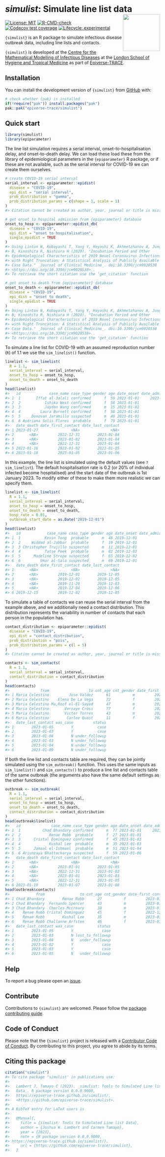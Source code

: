 
<!-- README.md is generated from README.Rmd. Please edit that file. -->
<!-- The code to render this README is stored in .github/workflows/render-readme.yaml -->
<!-- Variables marked with double curly braces will be transformed beforehand: -->
<!-- `packagename` is extracted from the DESCRIPTION file -->
<!-- `gh_repo` is extracted via a special environment variable in GitHub Actions -->

# *simulist*: Simulate line list data <img src="man/figures/logo.svg" align="right" width="120" />

<!-- badges: start -->

[![License:
MIT](https://img.shields.io/badge/License-MIT-yellow.svg)](https://opensource.org/license/mit/)
[![R-CMD-check](https://github.com/epiverse-trace/simulist/actions/workflows/R-CMD-check.yaml/badge.svg)](https://github.com/epiverse-trace/simulist/actions/workflows/R-CMD-check.yaml)
[![Codecov test
coverage](https://codecov.io/gh/epiverse-trace/simulist/branch/main/graph/badge.svg)](https://app.codecov.io/gh/epiverse-trace/simulist?branch=main)
[![Lifecycle:
experimental](https://img.shields.io/badge/lifecycle-experimental-orange.svg)](https://lifecycle.r-lib.org/articles/stages.html#experimental)
<!-- badges: end -->

`{simulist}` is an R package to simulate infectious disease outbreak
data, including line lists and contacts.

`{simulist}` is developed at the [Centre for the Mathematical Modelling
of Infectious
Diseases](https://www.lshtm.ac.uk/research/centres/centre-mathematical-modelling-infectious-diseases)
at the [London School of Hygiene and Tropical
Medicine](https://www.lshtm.ac.uk/) as part of
[Epiverse-TRACE](https://data.org/initiatives/epiverse/).

## Installation

You can install the development version of `{simulist}` from
[GitHub](https://github.com/) with:

``` r
# check whether {pak} is installed
if(!require("pak")) install.packages("pak")
pak::pak("epiverse-trace/simulist")
```

## Quick start

``` r
library(simulist)
library(epiparameter)
```

The line list simulation requires a serial interval,
onset-to-hospitalisation delay, and onset-to-death delay. We can load
these load these from the library of epidemiological parameters in the
`{epiparameter}` R package, or if these are not available, such as the
serial interval for COVID-19 we can create them ourselves.

``` r
# create COVID-19 serial interval
serial_interval <- epiparameter::epidist(
  disease = "COVID-19",
  epi_dist = "serial interval",
  prob_distribution = "gamma",
  prob_distribution_params = c(shape = 1, scale = 1)
)
#> Citation cannot be created as author, year, journal or title is missing

# get onset to hospital admission from {epiparameter} database
onset_to_hosp <- epiparameter::epidist_db(
  disease = "COVID-19",
  epi_dist = "onset to hospitalisation",
  single_epidist = TRUE
)
#> Using Linton N, Kobayashi T, Yang Y, Hayashi K, Akhmetzhanov A, Jung S, Yuan
#> B, Kinoshita R, Nishiura H (2020). "Incubation Period and Other
#> Epidemiological Characteristics of 2019 Novel Coronavirus Infections
#> with Right Truncation: A Statistical Analysis of Publicly Available
#> Case Data." _Journal of Clinical Medicine_. doi:10.3390/jcm9020538
#> <https://doi.org/10.3390/jcm9020538>.. 
#> To retrieve the short citation use the 'get_citation' function

# get onset to death from {epiparameter} database
onset_to_death <- epiparameter::epidist_db(
  disease = "COVID-19",
  epi_dist = "onset to death",
  single_epidist = TRUE
)
#> Using Linton N, Kobayashi T, Yang Y, Hayashi K, Akhmetzhanov A, Jung S, Yuan
#> B, Kinoshita R, Nishiura H (2020). "Incubation Period and Other
#> Epidemiological Characteristics of 2019 Novel Coronavirus Infections
#> with Right Truncation: A Statistical Analysis of Publicly Available
#> Case Data." _Journal of Clinical Medicine_. doi:10.3390/jcm9020538
#> <https://doi.org/10.3390/jcm9020538>.. 
#> To retrieve the short citation use the 'get_citation' function
```

To simulate a line list for COVID-19 with an assumed reproduction number
(`R`) of 1.1 we use the `sim_linelist()` function.

``` r
linelist <- sim_linelist(
  R = 1.1,
  serial_interval = serial_interval,
  onset_to_hosp = onset_to_hosp,
  onset_to_death = onset_to_death
)
head(linelist)
#>   id             case_name case_type gender age date_onset date_admission
#> 1  1       Iffat al-Jalali confirmed      f  59 2023-01-01     2023-01-01
#> 2  2           Ishika West confirmed      f  58 2023-01-01           <NA>
#> 3  3           Jaydan Wang confirmed      m  15 2023-01-01           <NA>
#> 4  4         Laura Burnett confirmed      f  50 2023-01-01           <NA>
#> 5  5     Donovan Jaramillo suspected      m  49 2023-01-01           <NA>
#> 6  6 Audriana Solis Flores  probable      f  79 2023-01-01           <NA>
#>   date_death date_first_contact date_last_contact
#> 1 2023-01-27               <NA>              <NA>
#> 2       <NA>         2022-12-31        2023-01-04
#> 3       <NA>         2023-01-02        2023-01-04
#> 4       <NA>         2022-12-31        2023-01-04
#> 5 2023-01-16         2023-01-02        2023-01-05
#> 6 2023-01-18         2023-01-05        2023-01-06
```

In this example, the line list is simulated using the default values
(see `?sim_linelist`). The default hospitalisation rate is 0.2 (or 20%
of individual infected become hospitalised) and the start date of the
outbreak is 1st January 2023. To modify either of these to make them
more realistic we can specify them.

``` r
linelist <- sim_linelist(
  R = 1.1,
  serial_interval = serial_interval,
  onset_to_hosp = onset_to_hosp,
  onset_to_death = onset_to_death,
  hosp_rate = 0.01,
  outbreak_start_date = as.Date("2019-12-01")
)
head(linelist)
#>   id            case_name case_type gender age date_onset date_admission
#> 1  1           Kevin Tong  probable      m  48 2019-12-01           <NA>
#> 2  2     Widdad al-Jabbar  probable      f  19 2019-12-01           <NA>
#> 3  3 Christopher Trujillo suspected      m  11 2019-12-01           <NA>
#> 4  4           Tatse Peek  probable      m  82 2019-12-03           <NA>
#> 5  5      Madeline Strope suspected      f  65 2019-12-02           <NA>
#> 6  6         Umar al-Sala suspected      m  69 2019-12-01           <NA>
#>   date_death date_first_contact date_last_contact
#> 1       <NA>               <NA>              <NA>
#> 2       <NA>         2019-12-01        2019-12-05
#> 3       <NA>         2019-12-02        2019-12-05
#> 4       <NA>         2019-11-29        2019-12-03
#> 5       <NA>         2019-12-04        2019-12-06
#> 6 2019-12-15         2019-12-02        2019-12-05
```

To simulate a table of contacts we can reuse the serial interval from
the example above, and we additionally need a contact distribution. This
distribution represents the variability in number of contacts that each
person in the population has.

``` r
contact_distribution <- epiparameter::epidist(
  disease = "COVID-19",
  epi_dist = "contact_distribution",
  prob_distribution = "pois",
  prob_distribution_params = c(l = 5)
)
#> Citation cannot be created as author, year, journal or title is missing

contacts <- sim_contacts(
  R = 1.1,
  serial_interval = serial_interval,
  contact_distribution = contact_distribution
)
head(contacts)
#>              from                  to cnt_age cnt_gender date_first_contact
#> 1 Maria Celestino         Jose Valdez      61          m         2023-01-01
#> 2 Maria Celestino    Elena De La Vega      72          f         2022-12-31
#> 3 Maria Celestino Ma,Roof el-El-Sayed      47          m         2023-01-05
#> 4 Maria Celestino       Vernaye Cross      77          f         2023-01-01
#> 5 Maria Celestino       Victor Torres      43          m         2023-01-01
#> 6 Maria Celestino        Carlee Quast      11          f         2023-01-06
#>   date_last_contact was_case         status
#> 1        2023-01-05        Y           case
#> 2        2023-01-03        Y           case
#> 3        2023-01-08        N under_followup
#> 4        2023-01-03        N under_followup
#> 5        2023-01-04        N under_followup
#> 6        2023-01-09        N under_followup
```

If both the line list and contacts table are required, they can be
jointly simulated using the `sim_outbreak()` function. This uses the
same inputs as `sim_linelist()` and `sim_contacts()` to produce a line
list and contacts table of the same outbreak (the arguments also have
the same default settings as the other functions).

``` r
outbreak <- sim_outbreak(
  R = 1.1,
  serial_interval = serial_interval,
  onset_to_hosp = onset_to_hosp,
  onset_to_death = onset_to_death,
  contact_distribution = contact_distribution
)
head(outbreak$linelist)
#>   id              case_name case_type gender age date_onset date_admission
#> 1  1          Chad Bhandary confirmed      m  77 2023-01-01     2023-01-01
#> 2  2             Renae Robb  probable      f  27 2023-01-01           <NA>
#> 3  3      Cristal Dominguez confirmed      f  45 2023-01-03           <NA>
#> 4  4             Kushal Lee  probable      m  35 2023-01-03           <NA>
#> 5  5      Jamaal el-Ishmael  probable      m  51 2023-01-04           <NA>
#> 6  6 Ariunzaya Bhattacharya suspected      f  59 2023-01-06           <NA>
#>   date_death date_first_contact date_last_contact
#> 1       <NA>               <NA>              <NA>
#> 2       <NA>         2023-01-01        2023-01-05
#> 3       <NA>         2022-12-31        2023-01-02
#> 4       <NA>         2023-01-01        2023-01-03
#> 5       <NA>         2022-12-31        2023-01-05
#> 6 2023-01-19         2023-01-07        2023-01-08
head(outbreak$contacts)
#>            from                to cnt_age cnt_gender date_first_contact
#> 1 Chad Bhandary        Renae Robb      27          f         2023-01-01
#> 2 Chad Bhandary  Fernando Spencer      43          m         2023-01-01
#> 3 Chad Bhandary  Charles Mccreary      38          m         2023-01-07
#> 4    Renae Robb Cristal Dominguez      45          f         2022-12-31
#> 5    Renae Robb        Kushal Lee      35          m         2023-01-01
#> 6    Renae Robb Challanne Arfsten      46          f         2023-01-04
#>   date_last_contact was_case           status
#> 1        2023-01-05        Y             case
#> 2        2023-01-03        N lost_to_followup
#> 3        2023-01-08        N   under_followup
#> 4        2023-01-02        Y             case
#> 5        2023-01-03        Y             case
#> 6        2023-01-05        N   under_followup
```

## Help

To report a bug please open an
[issue](https://github.com/epiverse-trace/simulist/issues/new/choose).

## Contribute

Contributions to `{simulist}` are welcomed. Please follow the [package
contributing
guide](https://github.com/epiverse-trace/.github/blob/main/CONTRIBUTING.md).

## Code of Conduct

Please note that the `{simulist}` project is released with a
[Contributor Code of
Conduct](https://github.com/epiverse-trace/.github/blob/main/CODE_OF_CONDUCT.md).
By contributing to this project, you agree to abide by its terms.

## Citing this package

``` r
citation("simulist")
#> To cite package 'simulist' in publications use:
#> 
#>   Lambert J, Tamayo C (2023). _simulist: Tools to Simulated Line list
#>   Data_. R package version 0.0.0.9000,
#>   https://epiverse-trace.github.io/simulist/,
#>   <https://github.com/epiverse-trace/simulist>.
#> 
#> A BibTeX entry for LaTeX users is
#> 
#>   @Manual{,
#>     title = {simulist: Tools to Simulated Line list Data},
#>     author = {Joshua W. Lambert and Carmen Tamayo},
#>     year = {2023},
#>     note = {R package version 0.0.0.9000, 
#> https://epiverse-trace.github.io/simulist/},
#>     url = {https://github.com/epiverse-trace/simulist},
#>   }
```
